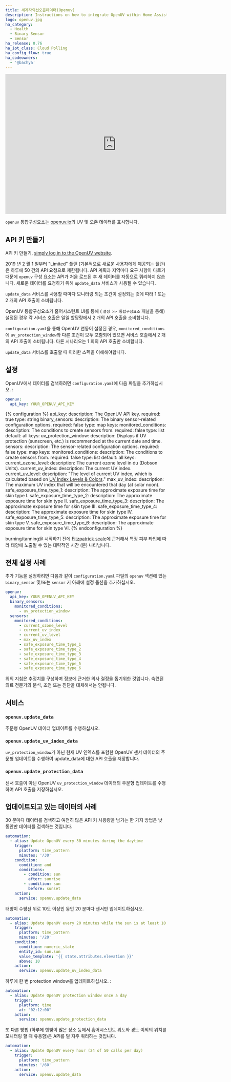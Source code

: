 ```yaml
---
title: 세계자외선오존데이터(Openuv)
description: Instructions on how to integrate OpenUV within Home Assistant.
logo: openuv.jpg
ha_category:
  - Health
  - Binary Sensor
  - Sensor
ha_release: 0.76
ha_iot_class: Cloud Polling
ha_config_flow: true
ha_codeowners:
  - '@bachya'
---
```


<div class='videoWrapper'>
<iframe width="690" height="437" src="https://www.youtube.com/embed/_5uLx83s10w?list=PLWlpiQXaMerTyzl_Pe1PEloZTj9MoU5cl" frameborder="0" allow="accelerometer; autoplay; encrypted-media; gyroscope; picture-in-picture" allowfullscreen></iframe>
</div>

`openuv` 통합구성요소는 [openuv.io](https://www.openuv.io/)의 UV 및 오존 데이터를 표시합니다.

## API 키 만들기

API 키 만들기,
[simply log in to the OpenUV website](https://www.openuv.io/auth/google).

<div class='note warning'>

2019 년 2 월 1 일부터 "Limited" 플랜 (기본적으로 새로운 사용자에게 제공되는 플랜)은 하루에 50 건의 API 요청으로 제한됩니다. API 계획과 지역마다 요구 사항이 다르기 때문에 `openuv` 구성 요소는 API가 처음 로드된 후 새 데이터를 자동으로 쿼리하지 않습니다. 새로운 데이터를 요청하기 위해 `update_data` 서비스가 사용될 수 있습니다.

</div>

<div class='note warning'>

`update_data` 서비스를 사용할 때마다 모니터링 되는 조건이 설정되는 것에 따라 1 또는 2 개의 API 호출이 소비됩니다.

OpenUV 통합구성요소가 홈어시스턴트 UI를 통해 ( `설정 >> 통합구성요소` 패널을 통해) 설정된 경우 각 서비스 호출은 일일 할당량에서 2 개의 API 호출을 소비합니다.

`configuration.yaml`을 통해 OpenUV 연동이 설정된 경우, `monitored_conditions`에 `uv_protection_window`와 다른 조건이 모두 포함되어 있으면 서비스 호출에서 2 개의 API 호출이 소비됩니다. 다른 시나리오는 1 회의 API 호출만 소비합니다.

`update_data` 서비스를 호출할 때 이러한 스펙을 이해해야합니다.

</div>

## 설정

OpenUV에서 데이터를 검색하려면 `configuration.yaml`에 다음 파일을 추가하십시오. :

```yaml
openuv:
  api_key: YOUR_OPENUV_API_KEY
```

{% configuration %}
api_key:
  description: The OpenUV API key.
  required: true
  type: string
binary_sensors:
  description: The binary sensor-related configuration options.
  required: false
  type: map
  keys:
    monitored_conditions:
      description: The conditions to create sensors from.
      required: false
      type: list
      default: all
      keys:
        uv_protection_window:
          description: Displays if UV protection (sunscreen, etc.) is recommended at the current date and time.
sensors:
  description: The sensor-related configuration options.
  required: false
  type: map
  keys:
    monitored_conditions:
      description: The conditions to create sensors from.
      required: false
      type: list
      default: all
      keys:
        current_ozone_level:
          description: The current ozone level in du (Dobson Units).
        current_uv_index:
          description: The current UV index.
        current_uv_level:
          description: "The level of current UV index, which is calculated based on [UV Index Levels & Colors](https://www.openuv.io/kb/uv-index-levels-colors)."
        max_uv_index:
          description: The maximum UV index that will be encountered that day (at solar noon).
        safe_exposure_time_type_1:
          description: The approximate exposure time for skin type I.
        safe_exposure_time_type_2:
          description: The approximate exposure time for skin type II.
        safe_exposure_time_type_3:
          description: The approximate exposure time for skin type III.
        safe_exposure_time_type_4:
          description: The approximate exposure time for skin type IV.
        safe_exposure_time_type_5:
          description: The approximate exposure time for skin type V.
        safe_exposure_time_type_6:
          description: The approximate exposure time for skin type VI.
{% endconfiguration %}

burning/tanning을 시작하기 전에 [Fitzpatrick scale](https://en.wikipedia.org/wiki/Fitzpatrick_scale)에 근거해서 특정 피부 타입에 따라 태양에 노출될 수 있는 대략적인 시간 (분) 나타납니다. 

## 전체 설정 사례

추가 기능을 설정하려면 다음과 같이 `configuration.yaml` 파일의 `openuv` 섹션에 있는 `binary_sensor` 및/또는 `sensor` 키 아래에 설정 옵션을 추가하십시오.

```yaml
openuv:
  api_key: YOUR_OPENUV_API_KEY
  binary_sensors:
    monitored_conditions:
      - uv_protection_window
  sensors:
    monitored_conditions:
      - current_ozone_level
      - current_uv_index
      - current_uv_level
      - max_uv_index
      - safe_exposure_time_type_1
      - safe_exposure_time_type_2
      - safe_exposure_time_type_3
      - safe_exposure_time_type_4
      - safe_exposure_time_type_5
      - safe_exposure_time_type_6
```

<div class='note warning'>
위의 지침은 추정치를 구성하며 정보에 근거한 의사 결정을 돕기위한 것입니다. 숙련된 의료 전문가의 분석, 조언 또는 진단을 대체해서는 안됩니다.
</div>

## 서비스

### `openuv.update_data`

주문형 OpenUV 데이터 업데이트를 수행하십시오.

### `openuv.update_uv_index_data`

`uv_protection_window`가 아닌 현재 UV 인덱스를 포함한 OpenUV 센서 데이터의 주문형 업데이트를 수행하여 update_data에 대한 API 호출을 저장합니다.

### `openuv.update_protection_data`

센서 호출이 아닌 OpenUV `uv_protection_window` 데이터의 주문형 업데이트를 수행하여 API 호출을 저장하십시오.

## 업데이트되고 있는 데이터의 사례

30 분마다 데이터를 검색하고 여전히 많은 API 키 사용량을 남기는 한 가지 방법은 낮 동안만 데이터를 검색하는 것입니다.

```yaml
automation:
  - alias: Update OpenUV every 30 minutes during the daytime
    trigger:
      platform: time_pattern
      minutes: '/30'
    condition:
      condition: and
      conditions:
        - condition: sun
          after: sunrise
        - condition: sun
          before: sunset
    action:
      service: openuv.update_data
```

태양이 수평선 위로 10도 이상인 동안 20 분마다 센서만 업데이트하십시오.

```yaml
automation:
  - alias: Update OpenUV every 20 minutes while the sun is at least 10 degrees above the horizon
    trigger:
      platform: time_pattern
      minutes: '/20'
    condition:
      condition: numeric_state
      entity_id: sun.sun
      value_template: '{{ state.attributes.elevation }}'
      above: 10
    action:
      service: openuv.update_uv_index_data
```

하루에 한 번 protection window를 업데이트하십시오. : 
```yaml
automation:
  - alias: Update OpenUV protection window once a day
    trigger:
      platform: time
      at: "02:12:00"
    action:
      service: openuv.update_protection_data
```

또 다른 방법 (하루에 햇빛이 많은 장소 등에서 홈어시스턴트 위도와 경도 이외의 위치를 ​​모니터링 할 때 유용함)은 API를 덜 자주 쿼리하는 것입니다.

```yaml
automation:
  - alias: Update OpenUV every hour (24 of 50 calls per day)
    trigger:
      platform: time_pattern
      minutes: '/60'
    action:
      service: openuv.update_data
```
